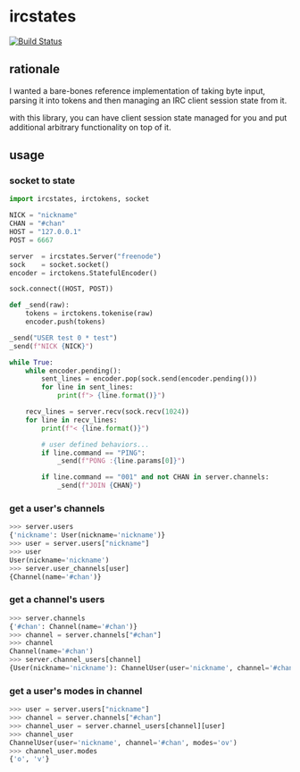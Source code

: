 # ircstates

[![Build Status](https://travis-ci.org/jesopo/ircstates.svg?branch=master)](https://travis-ci.org/jesopo/ircstates)

## rationale

I wanted a bare-bones reference implementation of taking byte input, parsing it
into tokens and then managing an IRC client session state from it.

with this library, you can have client session state managed for you and put
additional arbitrary functionality on top of it.


## usage

### socket to state
```python
import ircstates, irctokens, socket

NICK = "nickname"
CHAN = "#chan"
HOST = "127.0.0.1"
POST = 6667

server  = ircstates.Server("freenode")
sock    = socket.socket()
encoder = irctokens.StatefulEncoder()

sock.connect((HOST, POST))

def _send(raw):
    tokens = irctokens.tokenise(raw)
    encoder.push(tokens)

_send("USER test 0 * test")
_send(f"NICK {NICK}")

while True:
    while encoder.pending():
        sent_lines = encoder.pop(sock.send(encoder.pending()))
        for line in sent_lines:
            print(f"> {line.format()}")

    recv_lines = server.recv(sock.recv(1024))
    for line in recv_lines:
        print(f"< {line.format()}")

        # user defined behaviors...
        if line.command == "PING":
            _send(f"PONG :{line.params[0]}")

        if line.command == "001" and not CHAN in server.channels:
            _send(f"JOIN {CHAN}")
```

### get a user's channels
```python
>>> server.users
{'nickname': User(nickname='nickname')}
>>> user = server.users["nickname"]
>>> user
User(nickname='nickname')
>>> server.user_channels[user]
{Channel(name='#chan')}
```

### get a channel's users
```python
>>> server.channels
{'#chan': Channel(name='#chan')}
>>> channel = server.channels["#chan"]
>>> channel
Channel(name='#chan')
>>> server.channel_users[channel]
{User(nickname='nickname'): ChannelUser(user='nickname', channel='#chan', modes='ov')}
```

### get a user's modes in channel
```python
>>> user = server.users["nickname"]
>>> channel = server.channels["#chan"]
>>> channel_user = server.channel_users[channel][user]
>>> channel_user
ChannelUser(user='nickname', channel='#chan', modes='ov')
>>> channel_user.modes
{'o', 'v'}
```
